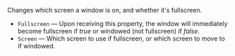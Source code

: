 Changes which screen a window is on, and whether it's fullscreen.

   - `Fullscreen` — Upon receiving this property, the window will immediately become fullscreen if *true* or windowed (not fullscreen) if *false*. 
   - `Screen` — Which screen to use if fullscreen, or which screen to move to if windowed.
